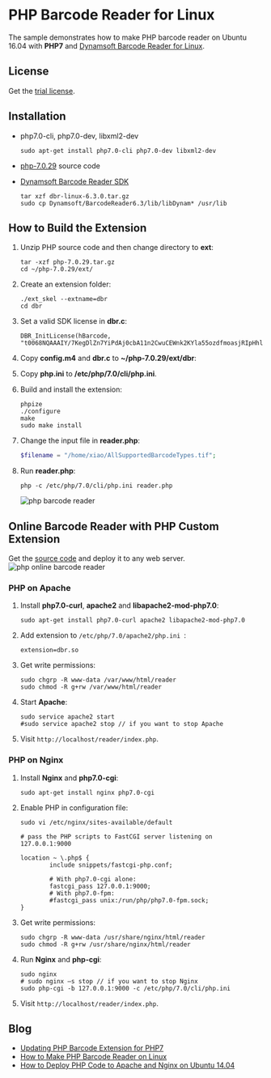 # PHP Barcode Reader for Linux

The sample demonstrates how to make PHP barcode reader on Ubuntu 16.04 with **PHP7** and [Dynamsoft Barcode Reader for Linux](https://www.dynamsoft.com/Products/barcode-reader-c-api-linux.aspx).

## License
Get the [trial license](https://www.dynamsoft.com/CustomerPortal/Portal/Triallicense.aspx).

## Installation
* php7.0-cli, php7.0-dev, libxml2-dev

    ``` 
    sudo apt-get install php7.0-cli php7.0-dev libxml2-dev
    ```
* [php-7.0.29](http://php.net/get/php-7.0.29.tar.gz/from/a/mirror) source code 
* [Dynamsoft Barcode Reader SDK](https://www.dynamsoft.com/Downloads/Dynamic-Barcode-Reader-Download.aspx?edition=linux)

    ```
    tar xzf dbr-linux-6.3.0.tar.gz
    sudo cp Dynamsoft/BarcodeReader6.3/lib/libDynam* /usr/lib
    ```

## How to Build the Extension
1. Unzip PHP source code and then change directory to **ext**:

    ```
    tar -xzf php-7.0.29.tar.gz
    cd ~/php-7.0.29/ext/
    ```

2. Create an extension folder:

    ```
    ./ext_skel --extname=dbr
    cd dbr
    ```

3. Set a valid SDK license in **dbr.c**:
    
   ```
   DBR_InitLicense(hBarcode, "t0068NQAAAIY/7KegDlZn7YiPdAj0cbA11n2CwuCEWnk2KYla55ozdfmoasjRIpHhl0EUZmko/zxfxFLH3FpLw694uihoCVM=");
   ```

4. Copy **config.m4** and **dbr.c** to **~/php-7.0.29/ext/dbr**:
5. Copy **php.ini** to **/etc/php/7.0/cli/php.ini**.
6. Build and install the extension:
    
    ```
    phpize
    ./configure
    make
    sudo make install
    ```
6. Change the input file in **reader.php**:

    ```php
    $filename = "/home/xiao/AllSupportedBarcodeTypes.tif";
    ```

7. Run **reader.php**:
    
    ```
    php -c /etc/php/7.0/cli/php.ini reader.php
    ```
    
    ![php barcode reader](https://www.codepool.biz/wp-content/uploads/images/php-dbr6.3.PNG)


## Online Barcode Reader with PHP Custom Extension
Get the [source code][3] and deploy it to any web server.
![php online barcode reader](http://www.codepool.biz/wp-content/uploads/images/php-dbr-online.PNG)

### PHP on Apache
1. Install **php7.0-curl**, **apache2** and **libapache2-mod-php7.0**:

    ```
    sudo apt-get install php7.0-curl apache2 libapache2-mod-php7.0
    ```
2. Add extension to `/etc/php/7.0/apache2/php.ini `:

    ```
    extension=dbr.so
    ```
3. Get write permissions:

    ```
    sudo chgrp -R www-data /var/www/html/reader
    sudo chmod -R g+rw /var/www/html/reader
    ```
4. Start **Apache**:
    
    ```
    sudo service apache2 start
    #sudo service apache2 stop // if you want to stop Apache
    ```
5. Visit `http://localhost/reader/index.php`.

### PHP on Nginx
1. Install **Nginx** and **php7.0-cgi**:

    ```
    sudo apt-get install nginx php7.0-cgi
    ```
2. Enable PHP in configuration file:
    
    ```
    sudo vi /etc/nginx/sites-available/default

    # pass the PHP scripts to FastCGI server listening on 127.0.0.1:9000

    location ~ \.php$ {
            include snippets/fastcgi-php.conf;

            # With php7.0-cgi alone:
            fastcgi_pass 127.0.0.1:9000;
            # With php7.0-fpm:
            #fastcgi_pass unix:/run/php/php7.0-fpm.sock;
    }
    ```

3. Get write permissions:
    
    ```
    sudo chgrp -R www-data /usr/share/nginx/html/reader
    sudo chmod -R g+rw /usr/share/nginx/html/reader
    ```
4. Run **Nginx** and **php-cgi**:
    
    ```
    sudo nginx
    # sudo nginx –s stop // if you want to stop Nginx
    sudo php-cgi -b 127.0.0.1:9000 -c /etc/php/7.0/cli/php.ini
    ```
5. Visit `http://localhost/reader/index.php`.

## Blog
* [Updating PHP Barcode Extension for PHP7](http://www.codepool.biz/php-barcode-linux-ubuntu-php7.html)
* [How to Make PHP Barcode Reader on Linux][4]
* [How to Deploy PHP Code to Apache and Nginx on Ubuntu 14.04][5]

[1]:http://labs.dynamsoft.com/linux-barcode-reader-overview.htm
[2]:http://php.net/downloads.php
[3]:https://github.com/dynamsoftlabs/linux-php-barcode-reader-/tree/master/reader
[4]:http://www.codepool.biz/linux-php-barcode-reader.html
[5]:http://www.codepool.biz/deploy-php-nginx-apache-ubuntu.html

